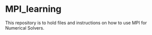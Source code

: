 # MPI_learning
This repository is to hold files and instructions on how to use MPI for Numerical Solvers.
